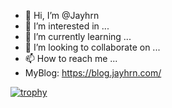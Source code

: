 - 👋 Hi, I’m @Jayhrn
- 👀 I’m interested in ...
- 🌱 I’m currently learning ...
- 💞️ I’m looking to collaborate on ...
- 📫 How to reach me ...
- MyBlog: https://blog.jayhrn.com/

<!---
Jayhrn/Jayhrn is a ✨ special ✨ repository because its `README.md` (this file) appears on your GitHub profile.
You can click the Preview link to take a look at your changes.
--->

[![trophy](https://github-profile-trophy.vercel.app/?username=Jayhrn&no-bg=true)](https://github.com/ryo-ma/github-profile-trophy)
